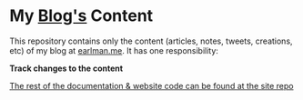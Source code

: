 # My [Blog's](https://earlman.me) Content

This repository contains only the content (articles, notes, tweets, creations, etc) of my blog at [earlman.me](https://earlman.me). It has one responsibility:

**Track changes to the content**

[The rest of the documentation & website code can be found at the site repo](https://github.com/earlman/me)
